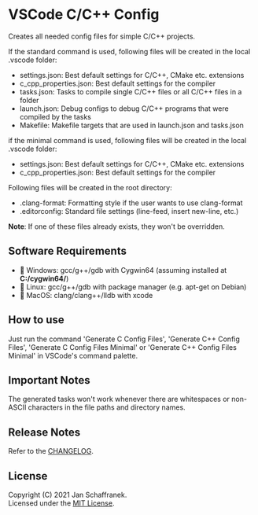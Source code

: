 # VSCode C/C++ Config

Creates all needed config files for simple C/C++ projects.  

If the standard command is used, following files will be created in the local .vscode folder:

- settings.json: Best default settings for C/C++, CMake etc. extensions
- c_cpp_properties.json: Best default settings for the compiler
- tasks.json: Tasks to compile single C/C++ files or all C/C++ files in a folder
- launch.json: Debug configs to debug C/C++ programs that were compiled by the tasks
- Makefile: Makefile targets that are used in launch.json and tasks.json

if the minimal command is used, following files will be created in the local .vscode folder:

- settings.json: Best default settings for C/C++, CMake etc. extensions
- c_cpp_properties.json: Best default settings for the compiler

Following files will be created in the root directory:

- .clang-format: Formatting style if the user wants to use clang-format
- .editorconfig: Standard file settings (line-feed, insert new-line, etc.)

**Note**: If one of these files already exists, they won't be overridden.

## Software Requirements

- 🔧 Windows: gcc/g++/gdb with Cygwin64 (assuming installed at **C:/cygwin64/**)
- 🔧 Linux: gcc/g++/gdb with package manager (e.g. apt-get on Debian)
- 🔧 MacOS: clang/clang++/lldb with xcode

## How to use

Just run the command 'Generate C Config Files', 'Generate C++ Config Files', 'Generate C Config Files Minimal' or 'Generate C++ Config Files Minimal' in VSCode's command palette.

## Important Notes

The generated tasks won't work whenever there are whitespaces or non-ASCII characters in the file paths and directory names.

## Release Notes

Refer to the [CHANGELOG](CHANGELOG.md).

## License

Copyright (C) 2021 Jan Schaffranek.  
Licensed under the [MIT License](LICENSE).
